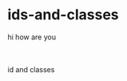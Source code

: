 # ids-and-classes
<!DOCTYPE html>
<html lang="en">
<head>
    <meta charset="UTF-8">
    <meta http-equiv="X-UA-Compatible" content="IE=edge">
    <meta name="viewport" content="width=device-width, initial-scale=1.0">
    <title>ids and classes in html</title>
    <link rel="stylesheet" href="akhil.css">
</head>
<body>
    <!-- hi -->
    <!-- press ctr + / to comment -->
    <!-- . is for class and # is for id -->
    <!-- emet takes div tag as default -->
    <span class="redbg">hi how are you</span><!--span.redbig is a shortcut to do beside syntax-->
    <span class="redbg greenbg"></span><!--span.redbig.greenbg is a shortcut to do beside syntax-->
    <p id="akhil"></p><!-- p#akhil -->
    <br><br>
    <div class="greenbg">
        id and classes
    </div>
</body>
</html>
